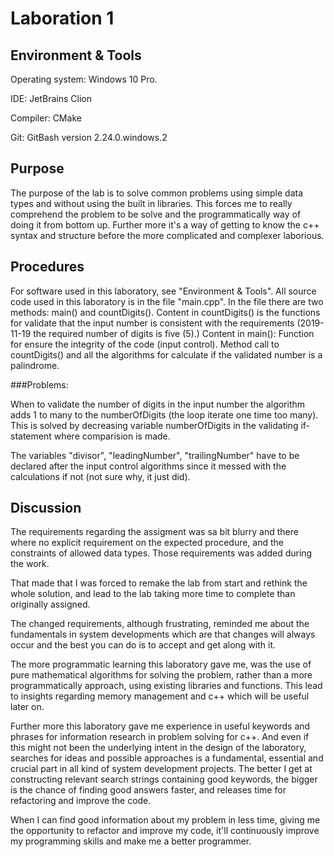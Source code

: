 # Laboration 1

## Environment & Tools
Operating system: Windows 10 Pro.

IDE: JetBrains Clion

Compiler: CMake

Git: GitBash version 2.24.0.windows.2

## Purpose
The purpose of the lab is to solve common problems using simple data types and without using the built in libraries. 
This forces me to really comprehend the problem to be solve and the programmatically way of doing it from bottom up. 
Further more it's a way of getting to know the c++ syntax and structure before the more complicated and complexer laborious. 

## Procedures
For software used in this laboratory, see "Environment & Tools". 
All source code used in this laboratory is in the file "main.cpp". In the file there are two methods: main() and countDigits().
Content in countDigits() is the functions for validate that the input number is consistent with the requirements (2019-11-19 the required number of digits is five (5).)
Content in main(): Function for ensure the integrity of the code (input control). Method call to countDigits() and all the algorithms for calculate if the validated number is a palindrome.

###Problems:

When to validate the number of digits in the input number the algorithm adds 1 to many to the numberOfDigits (the loop iterate one time too many). 
This is solved by decreasing variable numberOfDigits in the validating if-statement where comparision is made.

The variables "divisor", "leadingNumber", "trailingNumber" have to be declared after the input control algorithms since it messed with the calculations if not (not sure why, it just did).
   
## Discussion
The requirements regarding the assigment was sa bit blurry and there where no explicit requirement on the expected procedure, and the constraints of allowed data types. Those requirements was added during the work.

That made that I was forced to remake the lab from start and rethink the whole solution, and lead to the lab taking more time to complete than originally assigned.

The changed requirements, although frustrating, reminded me about the fundamentals in system developments which are that changes will always occur and the best you can do is to accept and get along with it.

The more programmatic learning this laboratory gave me, was the use of pure mathematical algorithms for solving the problem, rather than a more programmatically approach, using existing libraries and functions.
This lead to insights regarding memory management and c++ which will be useful later on.

Further more this laboratory gave me experience in useful keywords and phrases for information research in problem solving for c++. And even if this might not been the underlying intent in the design of the laboratory,
searches for ideas and possible approaches is a fundamental, essential and crucial part in all kind of system development projects. 
The better I get at constructing relevant search strings containing good keywords, the bigger is the chance of finding good answers faster, and releases time for refactoring and improve the code.

When I can find good information about my problem in less time, giving me the opportunity to refactor and improve my code, it'll continuously improve my programming skills and make me a better programmer.